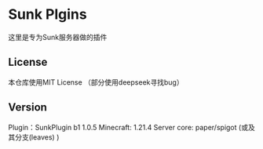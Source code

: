 # Sunk Plgins

这里是专为Sunk服务器做的插件

## License

本仓库使用MIT License
（部分使用deepseek寻找bug）

## Version

Plugin：SunkPlugin b1 1.0.5
Minecraft: 1.21.4
Server core: paper/spigot (或及其分支(leaves) )
